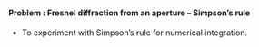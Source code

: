 #### Problem : Fresnel diffraction from an aperture – Simpson’s rule
- To experiment with Simpson’s rule for numerical integration.
